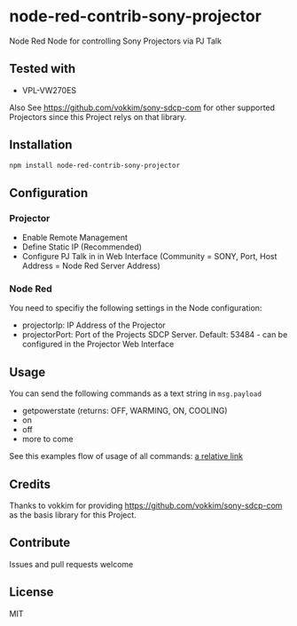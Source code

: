 # node-red-contrib-sony-projector
Node Red Node for controlling Sony Projectors via PJ Talk

## Tested with

* VPL-VW270ES

Also See <a href="sony-sdcp-com">https://github.com/vokkim/sony-sdcp-com</a> for other supported Projectors since this Project relys on that library.


## Installation

```bash
npm install node-red-contrib-sony-projector
```

## Configuration


### Projector
- Enable Remote Management
- Define Static IP (Recommended)
- Configure PJ Talk in in Web Interface (Community = SONY, Port, Host Address = Node Red Server Address)

### Node Red
You need to specifiy the following settings in the Node configuration:
- projectorIp: IP Address of the Projector
- projectorPort: Port of the Projects SDCP Server. Default: 53484 - can be configured in the Projector Web Interface


## Usage

You can send the following commands as a text string in <code>msg.payload</code>

* getpowerstate (returns: OFF, WARMING, ON, COOLING)
* on
* off
* more to come

See this examples flow of usage of all commands:
[a relative link](/sony-projector/examples/sampleflow.json)

## Credits
Thanks to vokkim for providing <a href="sony-sdcp-com">https://github.com/vokkim/sony-sdcp-com</a> as the basis library for this Project.

## Contribute
Issues and pull requests welcome

## License
MIT